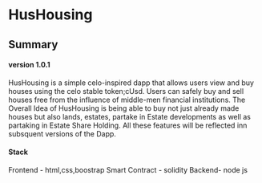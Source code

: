 # HusHousing

## Summary
#### version 1.0.1
HusHousing is a simple celo-inspired dapp that allows users view and buy houses using the celo stable token;cUsd.
Users can safely buy and sell houses free from the influence of middle-men financial institutions.
The Overall Idea of HusHousing is being able to buy not just already made houses but also lands, estates, partake in Estate developments 
as well as partaking in Estate Share Holding.
All these features will be reflected inn subsquent versions of the Dapp.

#### Stack
Frontend - html,css,boostrap
Smart Contract - solidity
Backend- node js
